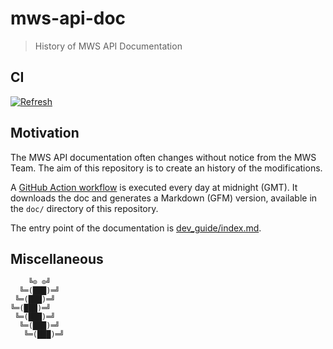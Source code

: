 # mws-api-doc

> History of MWS API Documentation

## CI

[![Refresh](https://github.com/bizon/mws-api-doc/actions/workflows/refresh.yml/badge.svg)](https://github.com/bizon/mws-api-doc/actions/workflows/refresh.yml)

## Motivation

The MWS API documentation often changes without notice from the MWS Team. The aim of this repository is to create an history of the modifications.

A [GitHub Action workflow](https://github.com/bizon/mws-api-doc/actions/workflows/refresh.yml) is executed every day at midnight (GMT). It downloads the doc and generates a Markdown (GFM) version, available in the `doc/` directory of this repository.

The entry point of the documentation is [dev_guide/index.md](doc/en_FR/dev_guide/index.md).

## Miscellaneous

```
    ╚⊙ ⊙╝
  ╚═(███)═╝
 ╚═(███)═╝
╚═(███)═╝
 ╚═(███)═╝
  ╚═(███)═╝
   ╚═(███)═╝
```
